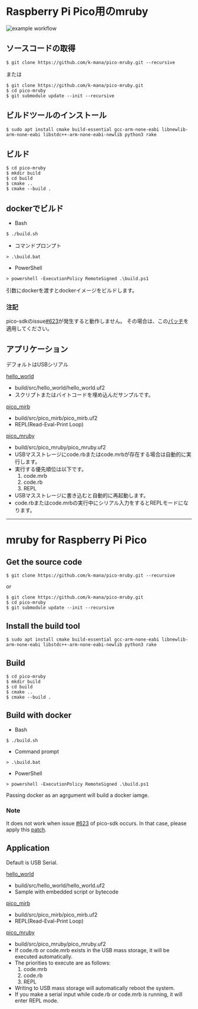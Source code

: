 # Raspberry Pi Pico用のmruby

![example workflow](https://github.com/k-mana/pico-mruby/actions/workflows/build.yml/badge.svg)

## ソースコードの取得
```
$ git clone https://github.com/k-mana/pico-mruby.git --recursive
```
または
```
$ git clone https://github.com/k-mana/pico-mruby.git
$ cd pico-mruby
$ git submodule update --init --recursive
```

## ビルドツールのインストール
```
$ sudo apt install cmake build-essential gcc-arm-none-eabi libnewlib-arm-none-eabi libstdc++-arm-none-eabi-newlib python3 rake
```

## ビルド
```
$ cd pico-mruby
$ mkdir build
$ cd build
$ cmake ..
$ cmake --build .
```

## dockerでビルド
* Bash
```
$ ./build.sh
```
* コマンドプロンプト
```
> .\build.bat
```
* PowerShell
```
> powershell -ExecutionPolicy RemoteSigned .\build.ps1
```
 引数にdockerを渡すとdockerイメージをビルドします。

### 注記
pico-sdkのissue[#623](https://github.com/raspberrypi/pico-sdk/issues/623)が発生すると動作しません。
その場合は、この[パッチ](src/pico-sdk/pico_stdio.patch)を適用してください。

## アプリケーション
デフォルトはUSBシリアル

[hello_world](src/hello_world)
* build/src/hello_world/hello_world.uf2
* スクリプトまたはバイトコードを埋め込んだサンプルです。

[pico_mirb](src/pico_mirb)
- build/src/pico_mirb/pico_mirb.uf2
- REPL(Read-Eval-Print Loop)

[pico_mruby](src/pico_mruby)
* build/src/pico_mruby/pico_mruby.uf2
* USBマスストレージにcode.rbまたはcode.mrbが存在する場合は自動的に実行します。
* 実行する優先順位は以下です。
	1. code.mrb
	2. code.rb
	3. REPL
* USBマスストレージに書き込むと自動的に再起動します。
* code.rbまたはcode.mrbの実行中にシリアル入力をするとREPLモードになります。

-------------------------------------------------------------------------------
# mruby for Raspberry Pi Pico

## Get the source code
```
$ git clone https://github.com/k-mana/pico-mruby.git --recursive
```
or
```
$ git clone https://github.com/k-mana/pico-mruby.git
$ cd pico-mruby
$ git submodule update --init --recursive
```

## Install the build tool
```
$ sudo apt install cmake build-essential gcc-arm-none-eabi libnewlib-arm-none-eabi libstdc++-arm-none-eabi-newlib python3 rake
```

## Build
```
$ cd pico-mruby
$ mkdir build
$ cd build
$ cmake ..
$ cmake --build .
```

## Build with docker
* Bash
```
$ ./build.sh
```
* Command prompt
```
> .\build.bat
```
* PowerShell
```
> powershell -ExecutionPolicy RemoteSigned .\build.ps1
```
 Passing docker as an agrgument will build a docker iamge.

### Note
It does not work when issue [#623](https://github.com/raspberrypi/pico-sdk/issues/623) of pico-sdk occurs.
In that case, please apply this [patch](src/pico-sdk/pico_stdio.patch).

## Application
Default is USB Serial.

[hello_world](src/hello_world)
* build/src/hello_world/hello_world.uf2
* Sample with embedded script or bytecode

[pico_mirb](src/pico_mirb)
* build/src/pico_mirb/pico_mirb.uf2
* REPL(Read-Eval-Print Loop)

[pico_mruby](src/pico_mruby)
* build/src/pico_mruby/pico_mruby.uf2
* If code.rb or code.mrb exists in the USB mass storage, it will be executed automatically.
* The priorities to execute are as follows:
	1. code.mrb
	2. code.rb
	3. REPL
* Writing to USB mass storage will automatically reboot the system.
* If you make a serial input while code.rb or code.mrb is running, it will enter REPL mode.
